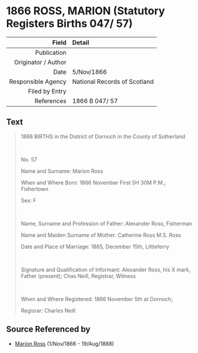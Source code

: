 ﻿---
layout: page
permalink: /sources/s5071712
---

# 1866 ROSS, MARION (Statutory Registers Births 047/ 57)

Field | Detail
---:|:---
Publication | 
Originator / Author | 
Date | 5/Nov/1866
Responsible Agency | National Records of Scotland
Filed by Entry | 
References | 1866 B 047/ 57

## Text

> 1866 BIRTHS in the District of Dornoch in the County of Sutherland
>
> <br/>
>
> No. 57
>
> Name and Surname: Marion Ross
>
> When and Where Born: 1866 November First 5H 30M P.M.; Fishertown
>
> Sex: F
>
> <br/>
>
> Name, Surname and Profession of Father: Alexander Ross, Fisherman
>
> Name and Maiden Surname of Mother: Catherine Ross M.S. Ross
>
> Date and Place of Marriage: 1865, December 15th, Littleferry
>
> <br/>
>
> Signature and Qualification of Informant: Alexander Ross, his X mark, Father (present); Chas Neill, Registrar, Witness
>
> <br/>
>
> When and Where Registered: 1866 November 5th at Dornoch;
>
> Regisrar: Charles Neill
>

## Source Referenced by

* [Marion Ross](../people/@75416110@-marion-ross-b1866-11-1-d1888-8-19.md) (1/Nov/1866 - 19/Aug/1888)
